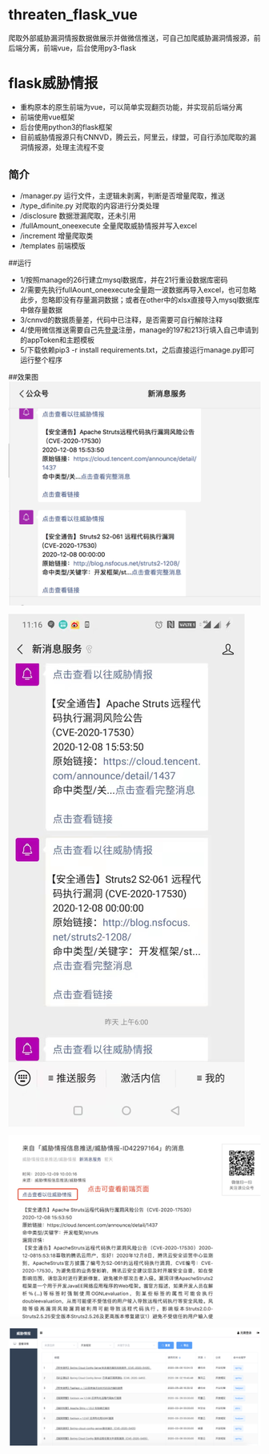 # threaten_flask_vue
爬取外部威胁漏洞情报数据做展示并做微信推送，可自己加爬威胁漏洞情报源，前后端分离，前端vue，后台使用py3-flask
# flask威胁情报
-   重构原本的原生前端为vue，可以简单实现翻页功能，并实现前后端分离
-   前端使用vue框架
-   后台使用python3的flask框架
-   目前威胁情报源只有CNNVD，腾云云，阿里云，绿盟，可自行添加爬取的漏洞情报源，处理主流程不变
## 简介
- /manager.py 运行文件，主逻辑未剥离，判断是否增量爬取，推送
- /type_difinite.py 对爬取的内容进行分类处理
- /disclosure 数据泄漏爬取，还未引用
- /fullAmount_oneexecute 全量爬取威胁情报并写入excel
- /increment 增量爬取类
- /templates 前端模版

##运行
-   1/按照manage的26行建立mysql数据库，并在21行重设数据库密码
-   2/需要先执行fullAount_oneexecute全量跑一波数据再导入excel，也可忽略此步，忽略即没有存量漏洞数据；或者在other中的xlsx直接导入mysql数据库中做存量数据
-   3/cnnvd的数据质量差，代码中已注释，是否需要可自行解除注释
-   4/使用微信推送需要自己先[登录](https://wxpusher.zjiecode.com/docs/#/)注册，manage的197和213行填入自己申请到的appToken和主题模板
-   5/下载依赖pip3 -r install requirements.txt，之后直接运行manage.py即可运行整个程序

##效果图
![效果图](./other/微信效果图.png "效果图")

![效果图](./other/手机端查看图.jpeg "效果图")

![效果图](./other/微信推送详情.png "效果图")

![效果图](./other/前端效果图.png "效果图")

